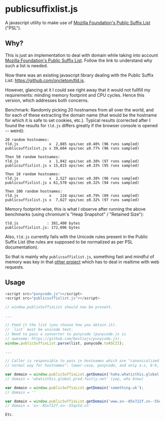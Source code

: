 # publicsuffixlist.js

A javascript utility to make use of [Mozilla Foundation's Public Suffix
List](http://publicsuffix.org) ("PSL").

## Why?

This is just an implementation to deal with domain while taking into account
[Mozilla Foundation's Public Suffix List](http://publicsuffix.org). Follow
the link to understand why such a list is needed.

Now there was an existing javascript library dealing with the
Public Suffix List: <https://github.com/oncletom/tld.js>.

However, glancing at it I could see right away that it would not fullfill my
requirements: minding memory footprint and CPU cycles. Hence this version,
which addresses both concerns.

Benchmark: Randomly picking 20 hostnames from all over the world, and
for each of these extracting the domain name (that would be the hostname for
which it is safe to set cookies, etc.). Typical results (corrected after I
found the results for `tld.js` differs greatly if the browser console is
opened -- weird):

```
20 random hostnames:
tld.js              x  2,885 ops/sec ±0.40% (96 runs sampled)
publicsuffixlist.js x 39,604 ops/sec ±0.77% (96 runs sampled)

Then 50 random hostnames:
tld.js              x  1,042 ops/sec ±0.38% (97 runs sampled)
publicsuffixlist.js x 15,815 ops/sec ±0.33% (95 runs sampled)

Then 10 random hostnames:
tld.js              x  2,527 ops/sec ±0.38% (96 runs sampled)
publicsuffixlist.js x 61,570 ops/sec ±0.32% (94 runs sampled)

Then 100 random hostnames:
tld.js              x    224 ops/sec ±0.79% (89 runs sampled)
publicsuffixlist.js x  7,627 ops/sec ±0.32% (97 runs sampled)
```

Memory footprint-wise, this is what I observe after running the above
benchmarks (using chromium's "Heap Snapshot" / "Retained Size"):

```
tld.js             : 381,400 bytes
publicsuffixlist.js: 172,096 bytes
```

Also, `tld.js` currently fails with the Unicode rules present in the Public
Suffix List (the rules are supposed to be normalized as per PSL documentation).

So that is mainly why `publicsuffixlist.js`, something fast and mindful of
memory was key in that [other project](https://github.com/gorhill/httpswitchboard)
which has to deal in realtime with web requests.

## Usage

```js
<script src="punycode.js"></script>
<script src="publicsuffixlist.js"></script>

// window.publixSuffixList should now be present.

...

// Feed it the list (you choose how you obtain it).
// `list` must be unicode text.
// Need to pass a converter to punycode (punycode.js is
// awesome: https://github.com/bestiejs/punycode.js).
window.publicSuffixList.parse(list, punycode.toASCII);

...

// Caller is responsible to pass in hostnames which are "canonicalized in the
// normal way for hostnames": lower-case, punycode, and only a-z, 0-9, -, .

var domain = window.publicSuffixList.getDomain('haha.whatisthis.global.prod.fastly.net');
// domain = 'whatisthis.global.prod.fastly.net' (yep, who knew)

var domain = window.publicSuffixList.getDomain('something.uk');
// domain = ''

var domain = window.publicSuffixList.getDomain('www.xn--85x722f.xn--55qx5d.cn');
// domain = 'xn--85x722f.xn--55qx5d.cn'

Etc.

```

